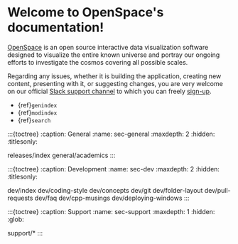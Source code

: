 # Welcome to OpenSpace's documentation!

[OpenSpace](https://openspaceproject.com) is an open source interactive data visualization software designed to visualize the entire known universe and portray our ongoing efforts to investigate the cosmos covering all possible scales.

Regarding any issues, whether it is building the application, creating new content, presenting with it, or suggesting changes, you are very welcome on our official [Slack support channel](https://openspacesupport.slack.com) to which you can freely [sign-up](https://join.slack.com/t/openspacesupport/shared_invite/enQtMjUxNzUyMTQ1ODQxLTRmNDI1YTA4ODkzODUyODE0YjIzODU0NWU1NGY1NWIzZDUzMDgwM2VkYmE1ZGY3MmU2OWI5NzhlN2U3NWU2NTQ).

* {ref}`genindex`
* {ref}`modindex`
* {ref}`search`

:::{toctree}
:caption: General
:name: sec-general
:maxdepth: 2
:hidden:
:titlesonly:

releases/index
general/academics
:::

:::{toctree}
:caption: Development
:name: sec-dev
:maxdepth: 2
:hidden:
:titlesonly:

dev/index
dev/coding-style
dev/concepts
dev/git
dev/folder-layout
dev/pull-requests
dev/faq
dev/cpp-musings
dev/deploying-windows
:::

:::{toctree}
:caption: Support
:name: sec-support
:maxdepth: 1
:hidden:
:glob:

support/*
:::
